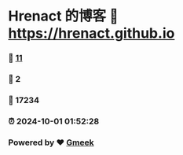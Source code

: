 # Hrenact 的博客 :link: https://hrenact.github.io 
### :page_facing_up: [11](https://hrenact.github.io/tag.html) 
### :speech_balloon: 2 
### :hibiscus: 17234 
### :alarm_clock: 2024-10-01 01:52:28 
### Powered by :heart: [Gmeek](https://github.com/Meekdai/Gmeek)
